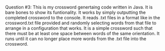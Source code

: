 Question #3: This is my crossword genertaing code written in Java. It is bare bones to show its funtionality. It works
by simply outputting the completed crossword to the console. It reads .txt files in a format like in the crossword.txt file 
provided and randomly selecting words from that file to arrange in a configuration that works. It is a simple crossword such 
that there must be at least one space between words of the same orientation. It runs until it can no longer place more words 
from the .txt file into the crossword.
